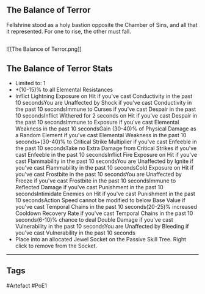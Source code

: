 ## The Balance of Terror
Fellshrine stood as a holy bastion opposite the
Chamber of Sins, and all that it represented.
For one to rise, the other must fall.
##
![[The Balance of Terror.png]]
## The Balance of Terror Stats
- Limited to: 1
- +(10-15)% to all Elemental Resistances
- Inflict Lightning Exposure on Hit if you've cast Conductivity in the past 10 secondsYou are Unaffected by Shock if you've cast Conductivity in the past 10 secondsImmune to Curses if you've cast Despair in the past 10 secondsInflict Withered for 2 seconds on Hit if you've cast Despair in the past 10 secondsImmune to Exposure if you've cast Elemental Weakness in the past 10 secondsGain (30-40)% of Physical Damage as a Random Element if you've cast Elemental Weakness in the past 10 seconds+(30-40)% to Critical Strike Multiplier if you've cast Enfeeble in the past 10 secondsTake no Extra Damage from Critical Strikes if you've cast Enfeeble in the past 10 secondsInflict Fire Exposure on Hit if you've cast Flammability in the past 10 secondsYou are Unaffected by Ignite if you've cast Flammability in the past 10 secondsCold Exposure on Hit if you've cast Frostbite in the past 10 secondsYou are Unaffected by Freeze if you've cast Frostbite in the past 10 secondsImmune to Reflected Damage if you've cast Punishment in the past 10 secondsIntimidate Enemies on Hit if you've cast Punishment in the past 10 secondsAction Speed cannot be modified to below Base Value if you've cast Temporal Chains in the past 10 seconds(20-25)% increased Cooldown Recovery Rate if you've cast Temporal Chains in the past 10 seconds(6-10)% chance to deal Double Damage if you've cast Vulnerability in the past 10 secondsYou are Unaffected by Bleeding if you've cast Vulnerability in the past 10 seconds
- Place into an allocated Jewel Socket on the Passive Skill Tree. Right click to remove from the Socket.


---
## Tags
#Artefact
#PoE1